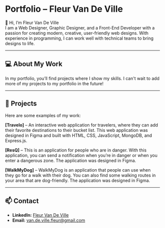 # Portfolio – Fleur Van De Ville

👋 Hi, I’m Fleur Van De Ville  
I am a Web Designer, Graphic Designer, and a Front-End Developer with a passion for creating modern, creative, user-friendly web designs. With experience in programming, I can work well with technical teams to bring designs to life.  

---

## 💻 About My Work
In my portfolio, you’ll find projects where I show my skills. I can't wait to add more of my projects to my portfolio in the future!  

---

## 📂 Projects
Here are some examples of my work:

**[Travelo]** – An interactive web application for travelers, where they can add their favorite destinations to their bucket list. This web application was designed in Figma and built with HTML, CSS, JavaScript, MongoDB, and Express.js.  

**[ResQ]** – This is an application for people who are in danger. With this application, you can send a notification when you’re in danger or when you enter a dangerous zone. The application was designed in Figma.  

**[WalkMyDog]** – WalkMyDog is an application that people can use when they go for a walk with their dog. You can also find some walking routes in your area that are dog-friendly. The application was designed in Figma.  

---

## 📫 Contact
- **LinkedIn:** [Fleur Van De Ville](https://be.linkedin.com/in/fleur-van-de-ville-096467253)  
- **Email:** van.de.ville.fleur@gmail.com
